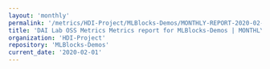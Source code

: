 ```yaml
---
layout: 'monthly'
permalink: '/metrics/HDI-Project/MLBlocks-Demos/MONTHLY-REPORT-2020-02-01/'
title: 'DAI Lab OSS Metrics Metrics report for MLBlocks-Demos | MONTHLY-REPORT-2020-02-01'
organization: 'HDI-Project'
repository: 'MLBlocks-Demos'
current_date: '2020-02-01'
---
```

